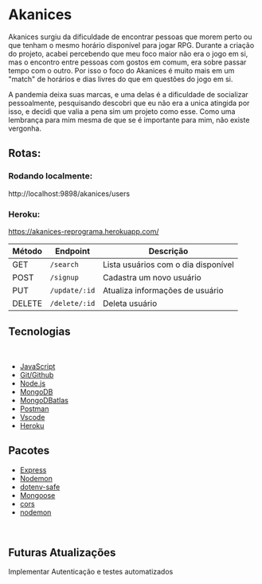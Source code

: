 # Akanices
Akanices surgiu da dificuldade de encontrar pessoas que morem perto ou que tenham o mesmo horário disponível para jogar RPG. Durante a criação do projeto, acabei percebendo que meu foco maior não era o jogo em si, mas o encontro entre pessoas com gostos em comum, era sobre passar tempo com o outro. Por isso o foco do Akanices é muito mais em um "match" de horários e dias livres do que em questões do jogo em si.

A pandemia deixa suas marcas, e uma delas é a dificuldade de socializar pessoalmente, pesquisando descobri que eu não era a unica atingida por isso, e decidi que valia a pena sim um projeto como esse. Como uma lembrança para mim mesma de que se é importante para mim, não existe vergonha.


## Rotas:
### Rodando localmente:
http://localhost:9898/akanices/users

### Heroku: 
https://akanices-reprograma.herokuapp.com/


| Método | Endpoint                | Descrição                            |
| ------ | ----------------------- | ------------------------------------ |
| GET    | `/search`               | Lista usuários com o dia disponível  |
| POST   | `/signup`               | Cadastra um novo usuário             |
| PUT    | `/update/:id`           | Atualiza informações de usuário      |
| DELETE | `/delete/:id`           | Deleta usuário                       |

## Tecnologias
<br>

- [JavaScript](https://www.javascript.com/)
- [Git/Github](https://github.com/)
- [Node.js](https://nodejs.org/en/)
- [MongoDB](https://www.mongodb.com/)
- [MongoDBatlas](https://www.mongodb.com/cloud/atlas)
- [Postman](https://www.postman.com/)
- [Vscode](https://code.visualstudio.com/)
- [Heroku](https://dashboard.heroku.com/apps)  

## Pacotes

- [Express](https://expressjs.com/pt-br/)
- [Nodemon](https://nodemon.io/)
- [dotenv-safe](https://www.npmjs.com/package/dotenv-safe)
- [Mongoose](https://mongoosejs.com/)
- [cors](https://www.npmjs.com/package/cors)
- [nodemon](https://www.npmjs.com/package/nodemon)

<br>

## Futuras Atualizações

Implementar Autenticação e testes automatizados
